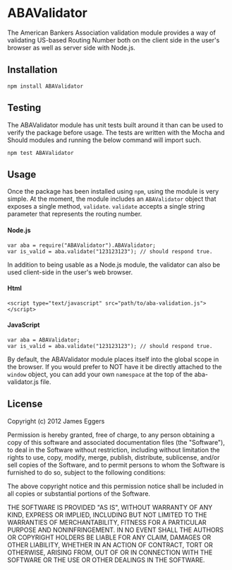 ABAValidator
=============

The American Bankers Association validation module provides a way of validating US-based Routing Number both on the client side in the user's browser as well as server side with Node.js.

## Installation ##

    npm install ABAValidator

## Testing ##

The ABAValidator module has unit tests built around it than can be used to verify the package before usage.  The tests are written with the Mocha and Should modules and running the below command will import such.  

    npm test ABAValidator

## Usage ##

Once the package has been installed using `npm`, using the module is very simple.  At the moment, the module includes an `ABAValidator` object that exposes a single method, `validate`.  `validate` accepts a single string parameter that represents the routing number.

#### Node.js ####
    var aba = require("ABAValidator").ABAValidator;
	var is_valid = aba.validate("123123123"); // should respond true.

In addition to being usable as a Node.js module, the validator can also be used client-side in the user's web browser.

#### Html ####
    <script type="text/javascript" src="path/to/aba-validation.js"></script>

#### JavaScript ####
    var aba = ABAValidator;
    var is_valid = aba.validate("123123123"); // should respond true.

By default, the ABAValidator module places itself into the global scope in the browser.  If you would prefer to NOT have it be directly attached to the `window` object, you can add your own `namespace` at the top of the aba-validator.js file.

## License ##

Copyright (c) 2012 James Eggers

Permission is hereby granted, free of charge, to any person obtaining a copy of this software and associated documentation files (the "Software"), to deal in the Software without restriction, including without limitation the rights to use, copy, modify, merge, publish, distribute, sublicense, and/or sell copies of the Software, and to permit persons to whom the Software is furnished to do so, subject to the following conditions:

The above copyright notice and this permission notice shall be included in all copies or substantial portions of the Software.

THE SOFTWARE IS PROVIDED "AS IS", WITHOUT WARRANTY OF ANY KIND, EXPRESS OR IMPLIED, INCLUDING BUT NOT LIMITED TO THE WARRANTIES OF MERCHANTABILITY, FITNESS FOR A PARTICULAR PURPOSE AND NONINFRINGEMENT. IN NO EVENT SHALL THE AUTHORS OR COPYRIGHT HOLDERS BE LIABLE FOR ANY CLAIM, DAMAGES OR OTHER LIABILITY, WHETHER IN AN ACTION OF CONTRACT, TORT OR OTHERWISE, ARISING FROM, OUT OF OR IN CONNECTION WITH THE SOFTWARE OR THE USE OR OTHER DEALINGS IN THE SOFTWARE.